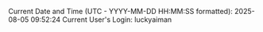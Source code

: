 Current Date and Time (UTC - YYYY-MM-DD HH:MM:SS formatted): 2025-08-05 09:52:24
Current User's Login: luckyaiman
